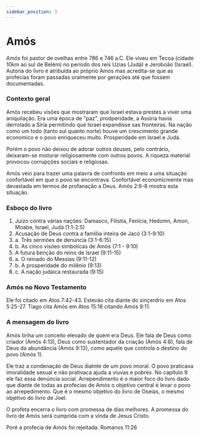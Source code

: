 ```yaml
---
sidebar_position: 3
---
```


# Amós

Amós foi pastor de ovelhas entre 786 e 746 a.C. Ele viveu em Tecoa (cidade 10km ao sul de Belém) no período dos reis Uzias (Judá) e Jeroboão (Israel). Autoria do livro é atribuída ao próprio Amós mas acredita-se que as profecias foram passadas oralmente por gerações até que fossem documentadas.

### Contexto geral

Amós recebeu visões que mostraram que Israel estava prestes a viver uma aniquilação. Era uma época de "paz", prodperidade, a Assíria havia derrotado a Síria permitindo que Israel expandisse sas fronteiras. Na nação como um todo (tanto sul quanto norte) houve um crescimento grande economico e o povo enriqueceu muito. Prosperidade em Israel e Judá.

Porém o povo não deixou de adorar outros deuses, pelo contrário, deixaram-se misturar religiosamente com outros povos. A riqueza material provocou corrupções sociais e religiosas.

Amós veio para trazer uma palavra de confronto em meio a uma situação confortável em que o povo se encontrava. Confortável economicmente mas devastada em termos de profanação a Deus. Amós 2:6-8 mostra esta situação.

### Esboço do livro

1. Juízo contra várias nações: Damasco, Filistia, Fenícia, Hedomn, Amon, Moabe, Israel, Judá (1:1-2:5)
2. Acusação de Deus contra a famlilia inteira de Jacó (3:1-9:10)
2. a. Três sermões de denúncia (3:1-6:15)
2. b. As cinco visões simbolicas de Amós (7:1 - 9:10)
3. A futura benção do reino de Israel (9:11-15)
3. a. O reinado do Messias (9:11-12)
3. b. A prosperidade do milênio (9:13)
3. c. A nação judaica restaurada (9:15)

### Amós no Novo Testamento

Ele foi citado em Atos 7:42-43. Estevão cita diante do sinçerdrio em Atos 5:25-27. Tiago cita Amós em Atos 15:16 citando Amós 9:11.

### A mensagem do livro

Amós tinha um conceito elevado de quem era Deus. Ele fala de Deus como criador (Amós 4:13), Deus como sustentador da criação (Amós 4:8), fala de Deus da abundância (Amós 9:13), como aquele que controla o destino do povo (Amós 1).

Ele traz a condenação de Deus diatnte de um povo imoral. O povo praticava imoralidade sexual e não prativaca ajuda a viuvas e pobres. No capítulo 9 ele faz essa denúncia social. Arrependimento é o maior foco do livro dado que diante de todas as profecias de Amós o objetivo central é levar o povo ao arrepedimento. Que é o mesmo objetivo do livro de Oseias, o mesmo objetivo do livro de Joel.

O profeta encerra o livro com promessa de dias melhores. A promessa do livro de Amós será cumprida com a vinda de Jesus Cristo.

Poré a profecia de Amós foi rejeitada. Romanos 11:26